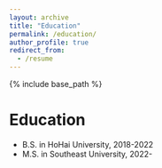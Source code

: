 ```yaml
---
layout: archive
title: "Education"
permalink: /education/
author_profile: true
redirect_from:
  - /resume
---
```


{% include base_path %}

Education
======
* B.S. in HoHai University, 2018-2022
* M.S. in Southeast University, 2022-
